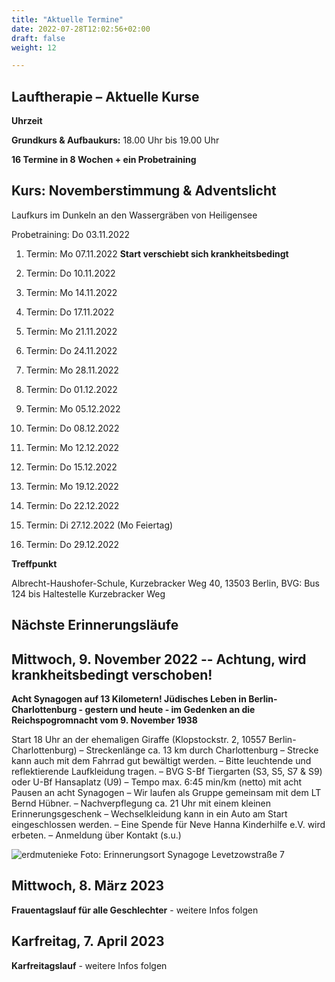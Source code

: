 ```yaml
---
title: "Aktuelle Termine"
date: 2022-07-28T12:02:56+02:00
draft: false
weight: 12

---
```



## Lauftherapie – Aktuelle Kurse 

__Uhrzeit__ 

__Grundkurs & Aufbaukurs:__ 18.00 Uhr bis 19.00 Uhr


__16 Termine in 8 Wochen + ein Probetraining__

## Kurs: Novemberstimmung & Adventslicht

Laufkurs im Dunkeln an den Wassergräben von Heiligensee 
 
Probetraining: Do 03.11.2022

1. Termin: Mo 07.11.2022 __Start verschiebt sich krankheitsbedingt__

2. Termin: Do 10.11.2022

3. Termin: Mo 14.11.2022

4. Termin: Do 17.11.2022

5. Termin: Mo 21.11.2022

6. Termin: Do 24.11.2022

7. Termin: Mo 28.11.2022

8. Termin: Do 01.12.2022

9. Termin: Mo 05.12.2022

10. Termin: Do 08.12.2022

11. Termin: Mo 12.12.2022

12. Termin: Do 15.12.2022

13. Termin: Mo 19.12.2022

14. Termin: Do 22.12.2022

15. Termin: Di 27.12.2022 (Mo Feiertag)

16. Termin: Do 29.12.2022


__Treffpunkt__

Albrecht-Haushofer-Schule, Kurzebracker Weg 40, 13503 Berlin, 
BVG: Bus 124 bis Haltestelle Kurzebracker Weg


## Nächste Erinnerungsläufe 


## Mittwoch, 9. November 2022 -- Achtung, wird krankheitsbedingt verschoben!

__Acht Synagogen auf 13 Kilometern! Jüdisches Leben in Berlin-Charlottenburg - gestern und heute - 
im Gedenken an die Reichspogromnacht vom 9. November 1938__

Start 18 Uhr an der ehemaligen Giraffe (Klopstockstr. 2, 10557 Berlin-Charlottenburg) – 
Streckenlänge ca. 13 km durch Charlottenburg – Strecke kann auch mit dem Fahrrad gut bewältigt werden. – Bitte leuchtende und reflektierende Laufkleidung tragen. – BVG S-Bf Tiergarten (S3, S5, S7 & S9) oder U-Bf Hansaplatz (U9) – Tempo max. 6:45 min/km (netto) mit acht Pausen an acht Synagogen – Wir laufen als Gruppe gemeinsam mit dem LT Bernd Hübner. – Nachverpflegung ca. 21 Uhr mit einem kleinen Erinnerungsgeschenk – Wechselkleidung kann in ein Auto am Start eingeschlossen werden. – Eine Spende für Neve Hanna Kinderhilfe e.V. wird erbeten. – Anmeldung über Kontakt (s.u.)

![erdmutenieke](/Synagoge.jpg)
Foto: Erinnerungsort Synagoge Levetzowstraße 7

## Mittwoch, 8. März 2023

__Frauentagslauf für alle Geschlechter__ - weitere Infos folgen


## Karfreitag, 7. April 2023

__Karfreitagslauf__ - weitere Infos folgen

